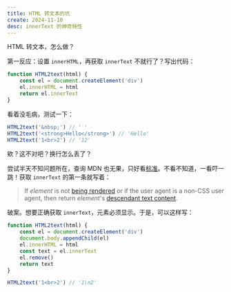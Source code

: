 ```yaml
---
title: HTML 转文本的坑
create: 2024-11-10
desc: innerText 的神奇特性
---
```


HTML 转文本，怎么做？

第一反应：设置 `innerHTML`，再获取 `innerText` 不就行了？写出代码：

```js
function HTML2text(html) {
    const el = document.createElement('div')
    el.innerHTML = html
    return el.innerText
}
```

看着没毛病，测试一下：

```js
HTML2text('&nbsp;') // ' '
HTML2text('<strong>Hello</strong>') // 'Hello'
HTML2text('1<br>2') // '12'
```

欸？这不对吧？换行怎么丢了？

尝试半天不知问题所在，查询 MDN 也无果，只好看[标准](https://html.spec.whatwg.org/multipage/dom.html#the-innertext-idl-attribute)。不看不知道，一看吓一跳！获取 `innerText` 的第一条就写着：

> If *element* is not [being rendered](https://html.spec.whatwg.org/multipage/rendering.html#being-rendered) or if the user agent is a non-CSS user agent, then return *element*'s [descendant text content](https://dom.spec.whatwg.org/#concept-descendant-text-content).

破案。想要正确获取 `innerText`，元素必须显示。于是，可以这样写：

```js
function HTML2text(html) {
    const el = document.createElement('div')
    document.body.appendChild(el)
    el.innerHTML = html
    const text = el.innerText
    el.remove()
    return text
}

HTML2text('1<br>2') // '1\n2'
```